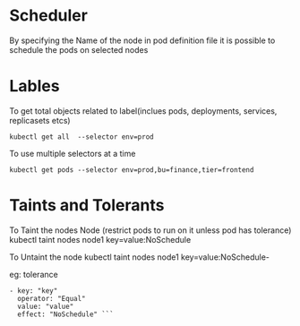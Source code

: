 # Scheduler

By specifying the Name of the node in pod definition file it is possible to schedule the pods on selected nodes



# Lables



To get total objects related to label(inclues pods, deployments, services, replicasets etcs)

`kubectl get all  --selector env=prod`

To use multiple selectors at a time

`kubectl get pods --selector env=prod,bu=finance,tier=frontend`


# Taints and Tolerants

To Taint the nodes Node (restrict pods to run on it unless pod has tolerance)
kubectl taint nodes node1 key=value:NoSchedule

To Untaint the node
kubectl taint nodes node1 key=value:NoSchedule-

eg: tolerance 

```tolerations:
- key: "key"
  operator: "Equal"
  value: "value"
  effect: "NoSchedule" ```
